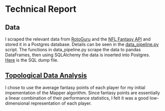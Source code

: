 # Technical Report

## Data

I scraped the relevant data from [RotoGuru](http://rotoguru.net/) and the 
[NFL Fantasy API](http://api.fantasy.nfl.com/) and stored it in a Postgres 
database. Details can be seen in the [data_pipeline.py](src/data_pipeline.py) 
script. The functions in data_pipeline.py scrape the data to pandas DataFrames,
then using SQLAlchemy the data is inserted into Postgres. [Here](data/nfl.sql)
is the SQL dump file.

## [Topological Data Analysis](notebooks/TDA.ipynb)

I chose to use the average fantasy points of each player for my initial 
impementation of the Mapper algorithm. Since fantasy points are essentially a
linear combination of their performance statistics, I felt it was a good 
low-dimensional representation of each player. 
